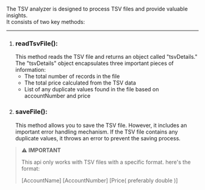 The TSV analyzer is designed to process TSV files and provide valuable insights.</br>
It consists of two key methods:
<hr>
<ol>
  <li>
    <h3>readTsvFile():</h3>
    This method reads the TSV file and returns an object called "tsvDetails."<br>
    The "tsvDetails" object encapsulates three important pieces of information:<br> 
    <ul>
      <li>The total number of records in the file</li>
      <li>The total price calculated from the TSV data</li>
      <li>List of any duplicate values found in the file based on accountNumber and price</li>
    </ul>
  </li>
  <li>
    <h3>saveFile():</h3>
    This method allows you to save the TSV file. However, it includes an important error handling mechanism. If the TSV file contains any duplicate values, it throws an error to prevent the saving process.
  </li>
</ol>

> :warning: **IMPORTANT**
> 
> This api only works with TSV files with a specific format.
> here's the format:
>
> [AccountName]    [AccountNumber]    [Price( preferably double )]

